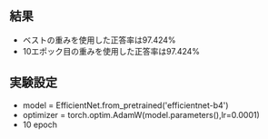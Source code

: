 ## 結果
  - ベストの重みを使用した正答率は97.424%
  - 10エポック目の重みを使用した正答率は97.424%

## 実験設定
- model = EfficientNet.from_pretrained('efficientnet-b4')
- optimizer = torch.optim.AdamW(model.parameters(),lr=0.0001)
- 10 epoch
